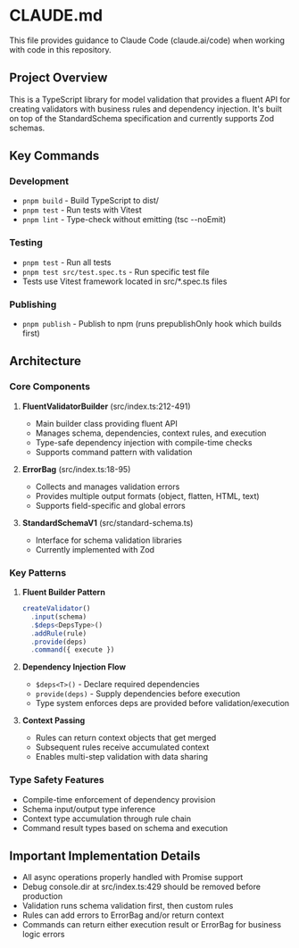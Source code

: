 # CLAUDE.md

This file provides guidance to Claude Code (claude.ai/code) when working with code in this repository.

## Project Overview

This is a TypeScript library for model validation that provides a fluent API for creating validators with business rules and dependency injection. It's built on top of the StandardSchema specification and currently supports Zod schemas.

## Key Commands

### Development
- `pnpm build` - Build TypeScript to dist/
- `pnpm test` - Run tests with Vitest
- `pnpm lint` - Type-check without emitting (tsc --noEmit)

### Testing
- `pnpm test` - Run all tests
- `pnpm test src/test.spec.ts` - Run specific test file
- Tests use Vitest framework located in src/*.spec.ts files

### Publishing
- `pnpm publish` - Publish to npm (runs prepublishOnly hook which builds first)

## Architecture

### Core Components

1. **FluentValidatorBuilder** (src/index.ts:212-491)
   - Main builder class providing fluent API
   - Manages schema, dependencies, context rules, and execution
   - Type-safe dependency injection with compile-time checks
   - Supports command pattern with validation

2. **ErrorBag** (src/index.ts:18-95)
   - Collects and manages validation errors
   - Provides multiple output formats (object, flatten, HTML, text)
   - Supports field-specific and global errors

3. **StandardSchemaV1** (src/standard-schema.ts)
   - Interface for schema validation libraries
   - Currently implemented with Zod

### Key Patterns

1. **Fluent Builder Pattern**
   ```typescript
   createValidator()
     .input(schema)
     .$deps<DepsType>()
     .addRule(rule)
     .provide(deps)
     .command({ execute })
   ```

2. **Dependency Injection Flow**
   - `$deps<T>()` - Declare required dependencies
   - `provide(deps)` - Supply dependencies before execution
   - Type system enforces deps are provided before validation/execution

3. **Context Passing**
   - Rules can return context objects that get merged
   - Subsequent rules receive accumulated context
   - Enables multi-step validation with data sharing

### Type Safety Features

- Compile-time enforcement of dependency provision
- Schema input/output type inference
- Context type accumulation through rule chain
- Command result types based on schema and execution

## Important Implementation Details

- All async operations properly handled with Promise support
- Debug console.dir at src/index.ts:429 should be removed before production
- Validation runs schema validation first, then custom rules
- Rules can add errors to ErrorBag and/or return context
- Commands can return either execution result or ErrorBag for business logic errors